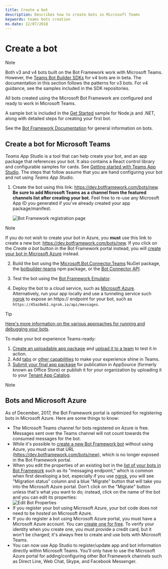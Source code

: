 ```yaml
---
title: Create a bot
description: Describes how to create bots in Microsoft Teams
keywords: teams bots creation
ms.date: 12/07/2018
---
```

# Create a bot

>[!Note]
>Both v3 and v4 bots built on the Bot Framework work with Microsoft Teams. However, the [Teams Bot Builder SDKs](/microsoftteams/platform/#pivot=sdk-tools) for v4 bots are in beta. The documentation in this section follows the patterns for v3 bots. For v4 guidance, see the samples included in the SDK repositories.

All bots created using the Microsoft Bot Framework are configured and ready to work in Microsoft Teams.

A sample bot is included in the [Get Started](~/get-started/get-started.md) sample for Node.js and .NET, along with detailed steps for creating your first bot.

See the [Bot Framework Documentation](/azure/bot-service/?view=azure-bot-service-3.0) for general information on bots.

## Create a bot for Microsoft Teams

*Teams App Studio* is a tool that can help create your bot, and an app package that references your bot. It also contains a React control library and configurable samples for cards. See [Getting started with Teams App Studio](~/get-started/get-started-app-studio.md). The steps that follow assume that you are hand configuring your bot and not using *Teams App Studio*.

1. Create the bot using this link: https://dev.botframework.com/bots/new. **Be sure to add Microsoft Teams as a channel from the featured channels list after creating your bot.** Feel free to re-use any Microsoft App ID you generated if you've already created your app package/manifest.

   ![Bot Framework registration page](~/assets/images/bots/bfregister.png)

> [!NOTE]
> If you do not wish to create your bot in Azure, you **must** use this link to create a new bot: https://dev.botframework.com/bots/new. If you click on the *Create a bot* button in the Bot Framework portal instead, you will [create your bot in Microsoft Azure](#bots-and-microsoft-azure) instead.

2. Build the bot using the [Microsoft.Bot.Connector.Teams](https://www.nuget.org/packages/Microsoft.Bot.Connector.Teams) NuGet package, the [botbuilder-teams](https://www.npmjs.com/package/botbuilder-teams) npm package, or the [Bot Connector API](https://docs.microsoft.com/en-us/bot-framework/rest-api/bot-framework-rest-connector-api-reference).

3. Test the bot using the [Bot Framework Emulator](https://docs.microsoft.com/en-us/bot-framework/debug-bots-emulator).

4. Deploy the bot to a cloud service, such as [Microsoft Azure](https://azure.microsoft.com/). Alternatively, run your app locally and use a tunneling service such [ngrok](https://ngrok.com) to expose an https:// endpoint for your bot, such as `https://45az0eb1.ngrok.io/api/messages`.

> [!TIP]
> [Here's more information on the various approaches for running and debugging your bots](~/resources/general/debug.md).

To make your bot experience Teams-ready:

1. [Create an uploadable app package](~/concepts/apps/apps-package.md) and [upload it to a team](~/concepts/apps/apps-upload.md) to test it in action.
2. Add [tabs](~/concepts/tabs/tabs-overview.md) or [other capabilities](~/concepts/apps/apps-design.md#map-your-scenario-to-teams-capabilities) to make your experience shine in Teams.
3. [Submit your final app package](~/publishing/apps-publish.md#appsource) for publication in AppSource (formerly known as Office Store) or publish it for your organization by uploading it to your [Tenant App Catalog](~/publishing/apps-publish.md#microsoft-teams-tenant-app-catalog).

> [!NOTE]
> ## Bots and Microsoft Azure
> As of December, 2017, the Bot Framework portal is optimized for registering bots in Microsoft Azure. Here are some things to know:
>
> * The Microsoft Teams channel for bots registered on Azure is free. Messages sent over the Teams channel will not count towards the consumed messages for the bot.
> * While it's possible to [create a new Bot Framework bot](https://dev.botframework.com/bots/new) without using Azure, you must use that URL (https://dev.botframework.com/bots/new), which is no longer exposed in the Bot Framework portal.
> * When you edit the properties of an existing bot in the [list of your bots in Bot Framework](https://dev.botframework.com/bots) such as its "messaging endpoint," which is common when first developing a bot, especially if you use [ngrok](https://ngrok.com), you will see "Migration status" column and a blue "Migrate" button that will take you into the Microsoft Azure portal. Don't click on the "Migrate" button unless that's what you want to do; instead, click on the name of the bot and you can edit its properties:</br>
   ![Edit Bot Properties](~/assets/images/bots/bf-migrate-bot-to-azure.png)
> * If you register your bot using Microsoft Azure, your bot code does not need to be *hosted* on Microsoft Azure.
> * If you do register a bot using Microsoft Azure portal, you must have a Microsoft Azure account. You can [create one for free](https://azure.microsoft.com/en-us/free/). To verify your identity when you create one, you must provide a credit card, but it won't be charged; it's always free to create and use bots with Microsoft Teams.
> * You can now use App Studio to register/update app and bot information directly within Microsoft Teams. You'll only have to use the Microsoft Azure portal for adding/configuring other Bot Framework channels such as Direct Line, Web Chat, Skype, and Facebook Messenger.
